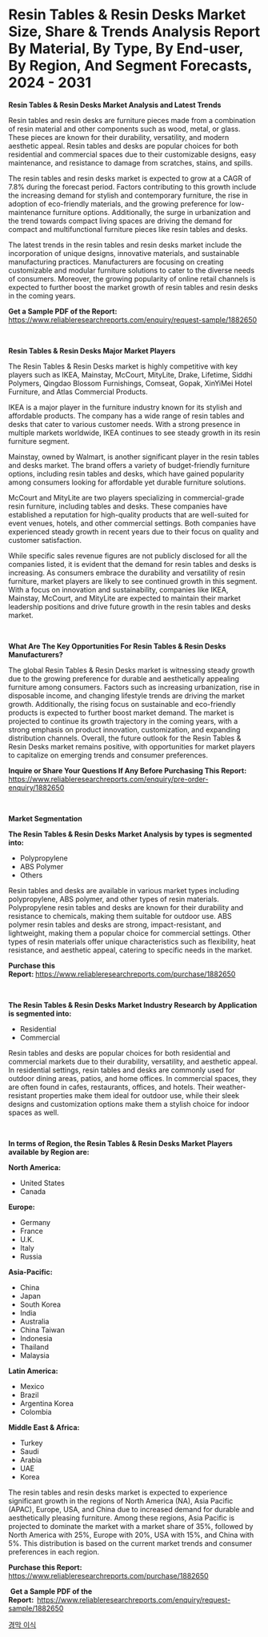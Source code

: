 <p><h1>Resin Tables & Resin Desks Market Size, Share & Trends Analysis Report By Material, By Type, By End-user, By Region, And Segment Forecasts, 2024 - 2031</h1></p><p><strong>Resin Tables & Resin Desks Market Analysis and Latest Trends</strong></p>
<p><p>Resin tables and resin desks are furniture pieces made from a combination of resin material and other components such as wood, metal, or glass. These pieces are known for their durability, versatility, and modern aesthetic appeal. Resin tables and desks are popular choices for both residential and commercial spaces due to their customizable designs, easy maintenance, and resistance to damage from scratches, stains, and spills.</p><p>The resin tables and resin desks market is expected to grow at a CAGR of 7.8% during the forecast period. Factors contributing to this growth include the increasing demand for stylish and contemporary furniture, the rise in adoption of eco-friendly materials, and the growing preference for low-maintenance furniture options. Additionally, the surge in urbanization and the trend towards compact living spaces are driving the demand for compact and multifunctional furniture pieces like resin tables and desks.</p><p>The latest trends in the resin tables and resin desks market include the incorporation of unique designs, innovative materials, and sustainable manufacturing practices. Manufacturers are focusing on creating customizable and modular furniture solutions to cater to the diverse needs of consumers. Moreover, the growing popularity of online retail channels is expected to further boost the market growth of resin tables and resin desks in the coming years.</p></p>
<p><strong>Get a Sample PDF of the Report:&nbsp;</strong> <a href="https://www.reliableresearchreports.com/enquiry/request-sample/1882650">https://www.reliableresearchreports.com/enquiry/request-sample/1882650</a></p>
<p>&nbsp;</p>
<p><strong>Resin Tables & Resin Desks Major Market Players</strong></p>
<p><p>The Resin Tables & Resin Desks market is highly competitive with key players such as IKEA, Mainstay, McCourt, MityLite, Drake, Lifetime, Siddhi Polymers, Qingdao Blossom Furnishings, Comseat, Gopak, XinYiMei Hotel Furniture, and Atlas Commercial Products. </p><p>IKEA is a major player in the furniture industry known for its stylish and affordable products. The company has a wide range of resin tables and desks that cater to various customer needs. With a strong presence in multiple markets worldwide, IKEA continues to see steady growth in its resin furniture segment.</p><p>Mainstay, owned by Walmart, is another significant player in the resin tables and desks market. The brand offers a variety of budget-friendly furniture options, including resin tables and desks, which have gained popularity among consumers looking for affordable yet durable furniture solutions.</p><p>McCourt and MityLite are two players specializing in commercial-grade resin furniture, including tables and desks. These companies have established a reputation for high-quality products that are well-suited for event venues, hotels, and other commercial settings. Both companies have experienced steady growth in recent years due to their focus on quality and customer satisfaction.</p><p>While specific sales revenue figures are not publicly disclosed for all the companies listed, it is evident that the demand for resin tables and desks is increasing. As consumers embrace the durability and versatility of resin furniture, market players are likely to see continued growth in this segment. With a focus on innovation and sustainability, companies like IKEA, Mainstay, McCourt, and MityLite are expected to maintain their market leadership positions and drive future growth in the resin tables and desks market.</p></p>
<p>&nbsp;</p>
<p><strong>What Are The Key Opportunities For Resin Tables & Resin Desks Manufacturers?</strong></p>
<p><p>The global Resin Tables & Resin Desks market is witnessing steady growth due to the growing preference for durable and aesthetically appealing furniture among consumers. Factors such as increasing urbanization, rise in disposable income, and changing lifestyle trends are driving the market growth. Additionally, the rising focus on sustainable and eco-friendly products is expected to further boost market demand. The market is projected to continue its growth trajectory in the coming years, with a strong emphasis on product innovation, customization, and expanding distribution channels. Overall, the future outlook for the Resin Tables & Resin Desks market remains positive, with opportunities for market players to capitalize on emerging trends and consumer preferences.</p></p>
<p><strong>Inquire or Share Your Questions If Any Before Purchasing This Report:</strong> <a href="https://www.reliableresearchreports.com/enquiry/pre-order-enquiry/1882650">https://www.reliableresearchreports.com/enquiry/pre-order-enquiry/1882650</a></p>
<p>&nbsp;</p>
<p><strong>Market Segmentation</strong></p>
<p><strong>The Resin Tables & Resin Desks Market Analysis by types is segmented into:</strong></p>
<p><ul><li>Polypropylene</li><li>ABS Polymer</li><li>Others</li></ul></p>
<p><p>Resin tables and desks are available in various market types including polypropylene, ABS polymer, and other types of resin materials. Polypropylene resin tables and desks are known for their durability and resistance to chemicals, making them suitable for outdoor use. ABS polymer resin tables and desks are strong, impact-resistant, and lightweight, making them a popular choice for commercial settings. Other types of resin materials offer unique characteristics such as flexibility, heat resistance, and aesthetic appeal, catering to specific needs in the market.</p></p>
<p><strong>Purchase this Report:&nbsp;</strong><a href="https://www.reliableresearchreports.com/purchase/1882650">https://www.reliableresearchreports.com/purchase/1882650</a></p>
<p>&nbsp;</p>
<p><strong>The Resin Tables & Resin Desks Market Industry Research by Application is segmented into:</strong></p>
<p><ul><li>Residential</li><li>Commercial</li></ul></p>
<p><p>Resin tables and desks are popular choices for both residential and commercial markets due to their durability, versatility, and aesthetic appeal. In residential settings, resin tables and desks are commonly used for outdoor dining areas, patios, and home offices. In commercial spaces, they are often found in cafes, restaurants, offices, and hotels. Their weather-resistant properties make them ideal for outdoor use, while their sleek designs and customization options make them a stylish choice for indoor spaces as well.</p></p>
<p>&nbsp;</p>
<p><strong>In terms of Region, the Resin Tables & Resin Desks Market Players available by Region are:</strong></p>
<p>
    <p> <strong> North America: </strong>
        <ul>
            <li>United States</li>
            <li>Canada</li>
        </ul>
        </p> 
    <p> <strong> Europe: </strong>
        <ul>
            <li>Germany</li>
            <li>France</li>
            <li>U.K.</li>
            <li>Italy</li>
            <li>Russia</li>
        </ul>
        </p> 
    <p> <strong> Asia-Pacific: </strong>
        <ul>
            <li>China</li>
            <li>Japan</li>
            <li>South Korea</li>
            <li>India</li>
            <li>Australia</li>
            <li>China Taiwan</li>
            <li>Indonesia</li>
            <li>Thailand</li>
            <li>Malaysia</li>
        </ul>
        </p> 
    <p> <strong> Latin America: </strong>
        <ul>
            <li>Mexico</li>
            <li>Brazil</li>
            <li>Argentina Korea</li>
            <li>Colombia</li>
        </ul>
        </p> 
    <p> <strong> Middle East & Africa: </strong>
        <ul>
            <li>Turkey</li>
            <li>Saudi</li>
            <li>Arabia</li>
            <li>UAE</li>
            <li>Korea</li>
        </ul>
    </p>
    </p>
<p><p>The resin tables and resin desks market is expected to experience significant growth in the regions of North America (NA), Asia Pacific (APAC), Europe, USA, and China due to increased demand for durable and aesthetically pleasing furniture. Among these regions, Asia Pacific is projected to dominate the market with a market share of 35%, followed by North America with 25%, Europe with 20%, USA with 15%, and China with 5%. This distribution is based on the current market trends and consumer preferences in each region.</p></p>
<p><strong>Purchase this Report: </strong><a href="https://www.reliableresearchreports.com/purchase/1882650">https://www.reliableresearchreports.com/purchase/1882650</a></p>
<p>&nbsp;<strong>Get a Sample PDF of the Report:&nbsp;&nbsp;</strong><a href="https://www.reliableresearchreports.com/enquiry/request-sample/1882650">https://www.reliableresearchreports.com/enquiry/request-sample/1882650</a></p>
<p><strong></strong></p>
<p><p><a href="https://github.com/mpodehpw07370073/Market-Research-Report-List-1/blob/main/18575397599.md">경막 이식</a></p></p>